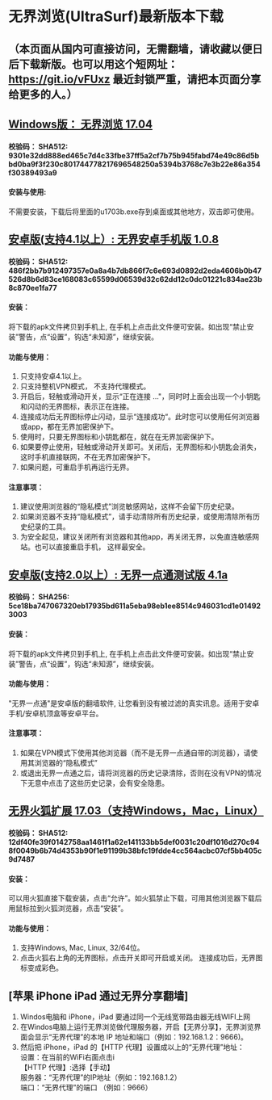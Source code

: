 # 无界浏览(UltraSurf)最新版本下载
## （本页面从国内可直接访问，无需翻墙，请收藏以便日后下载新版。也可以用这个短网址： https://git.io/vFUxz 最近封锁严重，请把本页面分享给更多的人。）

## [Windows版： 无界浏览 17.04](https://raw.githubusercontent.com/wujieliulan/download/master/u.zip)

#### 校验码： SHA512: 9301e32dd888ed465c7d4c33fbe37ff5a2cf7b75b945fabd74e49c86d5bbd0ba9f3f230c801744778217696548250a5394b3768c7e3b22e86a354f30389493a9

#### 安装与使用:
不需要安装，下载后将里面的u1703b.exe存到桌面或其他地方，双击即可使用。


## [安卓版(支持4.1以上）: 无界安卓手机版 1.0.8](https://raw.githubusercontent.com/wujieliulan/download/master/ultrasurf.apk)

#### 校验码： SHA512: 486f2bb7b912497357e0a8a4b7db866f7c6e693d0892d2eda4606b0b47526d8b6d83ce168083c65599d06539d32c62dd12c0dc01221c834ae23b8c870ee1fa77

#### 安装：

将下载的apk文件拷贝到手机上, 在手机上点击此文件便可安装。如出现“禁止安装”警告，点“设置”，钩选“未知源”，继续安装。

#### 功能与使用：

1. 只支持安卓4.1以上。
2. 只支持整机VPN模式， 不支持代理模式。
3. 开启后，轻触或滑动开关，显示“正在连接 ..."，同时时上面会出现一个小钥匙和闪动的无界图标，表示正在连接。
4. 连接成功后无界图标停止闪动，显示“连接成功“。此时您可以使用任何浏览器或app，都在无界加密保护下。
5. 使用时，只要无界图标和小钥匙都在，就在在无界加密保护下。
6. 如果要停止使用，轻触或滑动开关即可。关闭后，无界图标和小钥匙会消失，这时手机直接联网，不在无界加密保护下。
7. 如果问题，可重启手机再运行无界。

#### 注意事项：
1. 建议使用浏览器的“隐私模式”浏览敏感网站，这样不会留下历史纪录。
2. 如果浏览器不支持“隐私模式”，请手动清除所有历史纪录，或使用清除所有历史纪录的工具。
3. 为安全起见，建议关闭所有浏览器和其他app，再关闭无界，以免直连敏感网站。也可以直接重启手机， 这样最安全。

## [安卓版(支持2.0以上）: 无界一点通测试版 4.1a](https://raw.githubusercontent.com/wujieliulan/download/master/um41a.apk)

#### 校验码： SHA256:  5ce18ba747067320eb17935bd611a5eba98eb1ee8514c946031cd1e014923003

#### 安装：

将下载的apk文件拷贝到手机上, 在手机上点击此文件便可安装。如出现“禁止安装”警告，点“设置”，钩选“未知源”，继续安装。

#### 功能与使用：

"无界一点通"是安卓版的翻墙软件, 让您看到没有被过滤的真实讯息。适用于安卓手机/安卓机顶盒等安卓平台。

#### 注意事项：
1. 如果在VPN模式下使用其他浏览器（而不是无界一点通自带的浏览器），请使用其浏览器的“隐私模式”
2. 或退出无界一点通之后，请将浏览器的历史记录清除，否则在没有VPN的情况下无意中点击了这些历史记录，会有安全隐患。

## [无界火狐扩展 17.03（支持Windows，Mac，Linux）](https://raw.githubusercontent.com/wujieliulan/download/master/ultrasurf.xpi)

#### 校验码： SHA512: 12df40fe39f0142758aa1461f1a62e141133bb5def0031c20df1016d270c948f0049b6b74d4353b90f1e91199b38bfc19fdde4cc564acbc07cf5bb405c9d7487

#### 安装：

可以用火狐直接下载安装，点击“允许”。如火狐禁止下载，可用其他浏览器下载后用鼠标拉到火狐浏览器，点击“安装”。

#### 功能与使用：

1. 支持Windows, Mac, Linux, 32/64位。
2. 点击火狐右上角的无界图标，点击开关即可开启或关闭。 连接成功后，无界图标变成彩色。

## [苹果 iPhone iPad 通过无界分享翻墙]

1. Windos电脑和 iPhone，iPad 要通过同一个无线宽带路由器无线WIFI上网
2. 在Windos电脑上运行无界浏览做代理服务器，开启【无界分享】，无界浏览界面会显示“无界代理”的本地 IP 地址和端口（例如：192.168.1.2：9666)。
3. 然后把 iPhone，iPad 的【HTTP 代理】设置成以上的“无界代理”地址：  
    设置：在当前的WiFi右面点击i   
    【HTTP 代理】:选择【手动】  
     服务器：“无界代理”的IP地址（例如：192.168.1.2）  
     端口：“无界代理”的端口 （例如：9666）  



